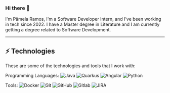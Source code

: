 ### Hi there 👋

I'm Pâmela Ramos,  I'm a Software Developer Intern, and I've been working in tech since 2022. I have a Master degree in Literature and I am currently getting a degree related to Software Development.
____

## ⚡ Technologies

These are some of the technologies and tools that I work with:

Programming Languages: 
![Java](https://img.shields.io/badge/-Java-ED1D25?style=flat-square&logo=java)
![Quarkus](https://img.shields.io/badge/-Quarkus-000000?style=flat-square&logo=quarkus&logoColor=4695EB)
![Angular](https://img.shields.io/badge/-Angular-FFFFFF?style=flat-square&logo=angular&logoColor=DD0031)
![Python](https://img.shields.io/badge/-Python-ffd343?style=flat-square&logo=python&logoColor=#3776AB)

Tools:
![Docker](https://img.shields.io/badge/-Docker-2496ED?style=flat-square&logo=docker&logoColor=white)
![Git](https://img.shields.io/badge/-Git-black?style=flat-square&logo=git)
![GitHub](https://img.shields.io/badge/-GitHub-181717?style=flat-square&logo=github)
![Gitlab](https://img.shields.io/badge/-Gitlab-FFFFFF?style=flat-square&logo=gitlab&logoColor=FC6D26)
![JIRA](https://img.shields.io/badge/-JIRA-0052CC?style=flat-square&logo=jira)
